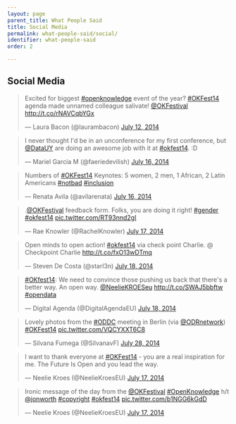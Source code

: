```yaml
---
layout: page
parent_title: What People Said
title: Social Media
permalink: what-people-said/social/
identifier: what-people-said
order: 2

---
```



## Social Media

<blockquote class="twitter-tweet" lang="en"><p>Excited for biggest <a href="https://twitter.com/hashtag/openknowledge?src=hash">#openknowledge</a> event of the year? <a href="https://twitter.com/hashtag/OKFest14?src=hash">#OKFest14</a> agenda made unnamed colleague salivate! <a href="https://twitter.com/OKFestival">@OKFestival</a> <a href="http://t.co/rNAVCqbYGx">http://t.co/rNAVCqbYGx</a></p>&mdash; Laura Bacon (@laurambacon) <a href="https://twitter.com/laurambacon/status/487881668746022912">July 12, 2014</a></blockquote>

<blockquote class="twitter-tweet" lang="en"><p>I never thought I&#39;d be in an unconference for my first conference, but <a href="https://twitter.com/DataUY">@DataUY</a> are doing an awesome job with it at <a href="https://twitter.com/hashtag/okfest14?src=hash">#okfest14</a>. :D</p>&mdash; Mariel García M (@faeriedevilish) <a href="https://twitter.com/faeriedevilish/status/489406941027106816">July 16, 2014</a></blockquote>

<blockquote class="twitter-tweet" lang="en"><p>Numbers of <a href="https://twitter.com/hashtag/OKFest14?src=hash">#OKFest14</a> Keynotes: 5 women, 2 men, 1 African, 2 Latin Americans <a href="https://twitter.com/hashtag/notbad?src=hash">#notbad</a> <a href="https://twitter.com/hashtag/inclusion?src=hash">#inclusion</a></p>&mdash; Renata Avila (@avilarenata) <a href="https://twitter.com/avilarenata/status/489336686133149696">July 16, 2014</a></blockquote>

<blockquote class="twitter-tweet" lang="en"><p>.<a href="https://twitter.com/OKFestival">@OKFestival</a> feedback form. Folks, you are doing it right! <a href="https://twitter.com/hashtag/gender?src=hash">#gender</a> <a href="https://twitter.com/hashtag/okfest14?src=hash">#okfest14</a> <a href="http://t.co/RT93nnd2gI">pic.twitter.com/RT93nnd2gI</a></p>&mdash; Rae Knowler (@RachelKnowler) <a href="https://twitter.com/RachelKnowler/status/489779126572974080">July 17, 2014</a></blockquote>

<blockquote class="twitter-tweet" lang="en"><p>Open minds to open action! <a href="https://twitter.com/hashtag/okfest14?src=hash">#okfest14</a> via check point Charlie. @ Checkpoint Charlie <a href="http://t.co/fxO13wDTmq">http://t.co/fxO13wDTmq</a></p>&mdash; Steven De Costa (@starl3n) <a href="https://twitter.com/starl3n/status/490100354256601090">July 18, 2014</a></blockquote>

<blockquote class="twitter-tweet" lang="en"><p><a href="https://twitter.com/hashtag/OKfest14?src=hash">#OKfest14</a>: We need to convince those pushing us back that there&#39;s a better way. An open way. <a href="https://twitter.com/NeelieKroesEU">@NeelieKROESeu</a> <a href="http://t.co/SWAJ5bbftw">http://t.co/SWAJ5bbftw</a> <a href="https://twitter.com/hashtag/opendata?src=hash">#opendata</a></p>&mdash; Digital Agenda (@DigitalAgendaEU) <a href="https://twitter.com/DigitalAgendaEU/status/490160450899025920">July 18, 2014</a></blockquote>

<blockquote class="twitter-tweet" lang="en"><p>Lovely photos from the <a href="https://twitter.com/hashtag/ODDC?src=hash">#ODDC</a> meeting in Berlin (via <a href="https://twitter.com/ODRnetwork">@ODRnetwork</a>) <a href="https://twitter.com/hashtag/OKFest14?src=hash">#OKFest14</a> <a href="http://t.co/VQCYXXT6C8">pic.twitter.com/VQCYXXT6C8</a></p>&mdash; Silvana Fumega (@SilvanavF) <a href="https://twitter.com/SilvanavF/status/493896986937274368">July 28, 2014</a></blockquote>

<blockquote class="twitter-tweet" lang="en"><p>I want to thank everyone at <a href="https://twitter.com/hashtag/OKFest14?src=hash">#OKFest14</a> - you are a real inspiration for me. The Future Is Open and you lead the way.</p>&mdash; Neelie Kroes (@NeelieKroesEU) <a href="https://twitter.com/NeelieKroesEU/status/489819143706009600">July 17, 2014</a></blockquote>

<blockquote class="twitter-tweet" lang="en"><p>Ironic message of the day from the <a href="https://twitter.com/OKFestival">@OKFestival</a> <a href="https://twitter.com/hashtag/OpenKnowledge?src=hash">#OpenKnowledge</a> h/t <a href="https://twitter.com/jonworth">@jonworth</a> <a href="https://twitter.com/hashtag/copyright?src=hash">#copyright</a> <a href="https://twitter.com/hashtag/okfest14?src=hash">#okfest14</a> <a href="http://t.co/b1NGG6kGdD">pic.twitter.com/b1NGG6kGdD</a></p>&mdash; Neelie Kroes (@NeelieKroesEU) <a href="https://twitter.com/NeelieKroesEU/status/489788062642487296">July 17, 2014</a></blockquote>


<script async src="//platform.twitter.com/widgets.js" charset="utf-8"></script>
